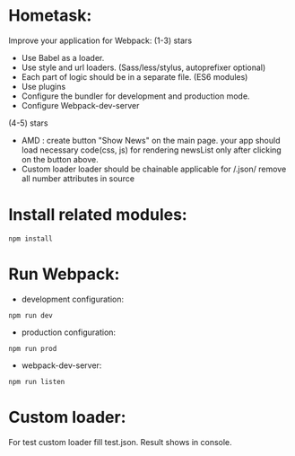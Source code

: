 # Hometask:
Improve your application for Webpack:
(1-3) stars
- Use Babel as a loader.
- Use style and url loaders. (Sass/less/stylus, autoprefixer optional)
- Each part of logic should be in a separate file. (ES6 modules)
- Use plugins
- Configure the bundler for development and production mode.
- Configure Webpack-dev-server

(4-5) stars
- AMD : 
create button "Show News" on the main page.
your app should load necessary code(css, js) for rendering newsList only after clicking on the button above.
- Сustom loader
loader should be chainable
applicable for /\.json/
remove all number attributes in source

# Install related modules:
```
npm install
```
# Run Webpack:
- development configuration:
```
npm run dev
```
- production configuration:
```
npm run prod
```

- webpack-dev-server: 
```
npm run listen
```

# Custom loader:
For test custom loader fill test.json. Result shows in console.